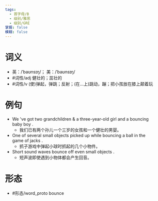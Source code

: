```yaml
---
tags:
  - 首字母/B
  - 级别/雅思
  - 级别/GRE
掌握: false
模糊: false
---
```

# 词义
- 英：/ˈbaʊnsɪŋ/； 美：/ˈbaʊnsɪŋ/
- #词性/adj  健壮的；茁壮的
- #词性/v  (使)弹起，弹跳；反射；(在…上)跳动，蹦；把小孩放在膝上颠着玩
# 例句
- We 've got two grandchildren & a three-year-old girl and a bouncing baby boy .
	- 我们已有两个孙儿一个三岁的女孩和一个健壮的男婴。
- One of several small objects picked up while bouncing a ball in the game of jacks .
	- 抓子游戏中弹起小球时抓起的几个小物件。
- Short sound waves bounce off even small objects .
	- 短声波即使遇到小物体都会产生回音。
# 形态
- #形态/word_proto bounce
